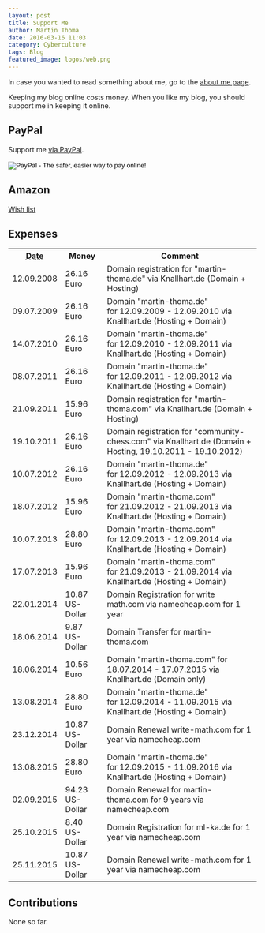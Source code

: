 ```yaml
---
layout: post
title: Support Me
author: Martin Thoma
date: 2016-03-16 11:03
category: Cyberculture
tags: Blog
featured_image: logos/web.png
---
```


<div class="info">In case you wanted to read something about me, go to the <a href="https://martin-thoma.com/author/martin-thoma/">about me page</a>.</div>

Keeping my blog online costs money. When you like my blog, you should support
me in keeping it online.


## PayPal
Support me [via PayPal](https://www.paypal.me/MartinThoma).

<form action="https://www.paypal.com/cgi-bin/webscr" method="post" target="_top">
<input type="hidden" name="cmd" value="_s-xclick">
<input type="hidden" name="hosted_button_id" value="MT84T2J4YB7F2">
<input type="image" src="https://www.paypalobjects.com/en_US/i/btn/btn_donateCC_LG.gif" border="0" name="submit" alt="PayPal - The safer, easier way to pay online!">
<img alt=" " border="0" src="https://www.paypalobjects.com/de_DE/i/scr/pixel.gif" width="1" height="1">
</form>

## Amazon

[Wish list](http://www.amazon.de/registry/wishlist/2M6EGNFH2KLUS)


## Expenses


<table>
    <tr>
        <th><abbr title="DD.MM.YYYY">Date</abbr></th>
        <th>Money</th>
        <th>Comment</th>
    </tr>
    <tr>
        <td>12.09.2008</td>
        <td>26.16 Euro</td>
        <td>Domain registration for "martin-thoma.de" via Knallhart.de (Domain + Hosting)</td>
    </tr>
    <tr>
        <td>09.07.2009</td>
        <td>26.16 Euro</td>
        <td>Domain "martin-thoma.de" for&nbsp;12.09.2009 - 12.09.2010&nbsp;via Knallhart.de (Hosting + Domain)</td>
    </tr>
    <tr>
        <td>14.07.2010</td>
        <td>26.16 Euro</td>
        <td>Domain "martin-thoma.de" for&nbsp;12.09.2010 - 12.09.2011&nbsp;via Knallhart.de (Hosting + Domain)</td>
    </tr>
    <tr>
        <td>08.07.2011</td>
        <td>26.16 Euro</td>
        <td>Domain "martin-thoma.de" for&nbsp;12.09.2011 - 12.09.2012&nbsp;via Knallhart.de (Hosting + Domain)</td>
    </tr>
    <tr>
        <td>21.09.2011</td>
        <td>15.96 Euro</td>
        <td>Domain registration for "martin-thoma.com" via Knallhart.de (Domain + Hosting)</td>
    </tr>
    <tr>
        <td>19.10.2011</td>
        <td>26.16 Euro</td>
        <td>Domain registration for "community-chess.com" via Knallhart.de (Domain + Hosting, 19.10.2011 - 19.10.2012)</td>
    </tr>
    <tr>
        <td>10.07.2012</td>
        <td>26.16 Euro</td>
        <td>Domain "martin-thoma.de" for&nbsp;12.09.2012 - 12.09.2013&nbsp;via Knallhart.de (Hosting + Domain)</td>
    </tr>
    <tr>
        <td>18.07.2012</td>
        <td>15.96 Euro</td>
        <td>Domain "martin-thoma.com" for&nbsp;21.09.2012 - 21.09.2013&nbsp;via Knallhart.de (Hosting + Domain)</td>
    </tr>
    <tr>
        <td>10.07.2013</td>
        <td>28.80 Euro</td>
        <td>Domain "martin-thoma.com" for&nbsp;12.09.2013 - 12.09.2014&nbsp;via Knallhart.de (Hosting + Domain)</td>
    </tr>
    <tr>
        <td>17.07.2013</td>
        <td>15.96 Euro</td>
        <td>Domain "martin-thoma.com" for&nbsp;21.09.2013 - 21.09.2014&nbsp;via Knallhart.de (Hosting + Domain)</td>
    </tr>
    <tr>
        <td>22.01.2014</td>
        <td>10.87 US-Dollar</td>
        <td>Domain Registration for write math.com via namecheap.com for 1 year</td>
    </tr>
    <tr>
        <td>18.06.2014</td>
        <td>9.87 US-Dollar</td>
        <td>Domain Transfer for martin-thoma.com</td>
    </tr>
    <tr>
        <td>18.06.2014</td>
        <td>10.56 Euro</td>
        <td>Domain "martin-thoma.com" for 18.07.2014 - 17.07.2015 via Knallhart.de (Domain only)</td>
    </tr>
    <tr>
        <td>13.08.2014</td>
        <td>28.80 Euro</td>
        <td>Domain "martin-thoma.de" for&nbsp;12.09.2014 - 11.09.2015 via Knallhart.de (Hosting + Domain)</td>
    </tr>
    <tr>
        <td>23.12.2014</td>
        <td>10.87 US-Dollar</td>
        <td>Domain Renewal&nbsp;write-math.com for 1 year via namecheap.com</td>
    </tr>
    <tr>
        <td>13.08.2015</td>
        <td>28.80 Euro</td>
        <td>Domain "martin-thoma.de" for&nbsp;12.09.2015    -    11.09.2016&nbsp;via Knallhart.de (Hosting + Domain)</td>
    </tr>
    <tr>
        <td>02.09.2015</td>
        <td>94.23 US-Dollar</td>
        <td>Domain Renewal for martin-thoma.com for&nbsp;9 years via namecheap.com</td>
    </tr>
    <tr>
        <td>25.10.2015</td>
        <td>8.40 US-Dollar</td>
        <td>Domain Registration for ml-ka.de for 1 year via&nbsp;namecheap.com</td>
    </tr>
    <tr>
        <td>25.11.2015</td>
        <td>10.87 US-Dollar</td>
        <td>Domain Renewal&nbsp;write-math.com for 1 year via namecheap.com</td>
    </tr>
</table>


## Contributions

None so far.
